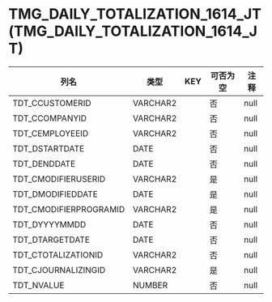 # TMG_DAILY_TOTALIZATION_1614_JT(TMG_DAILY_TOTALIZATION_1614_JT)
| 列名   | 类型   | KEY  | 可否为空 | 注释   |
| ---- | ---- | ---- | ---- | ---- |
|TDT_CCUSTOMERID|VARCHAR2||否|null|
|TDT_CCOMPANYID|VARCHAR2||否|null|
|TDT_CEMPLOYEEID|VARCHAR2||否|null|
|TDT_DSTARTDATE|DATE||否|null|
|TDT_DENDDATE|DATE||否|null|
|TDT_CMODIFIERUSERID|VARCHAR2||是|null|
|TDT_DMODIFIEDDATE|DATE||是|null|
|TDT_CMODIFIERPROGRAMID|VARCHAR2||是|null|
|TDT_DYYYYMMDD|DATE||否|null|
|TDT_DTARGETDATE|DATE||否|null|
|TDT_CTOTALIZATIONID|VARCHAR2||否|null|
|TDT_CJOURNALIZINGID|VARCHAR2||是|null|
|TDT_NVALUE|NUMBER||否|null|
